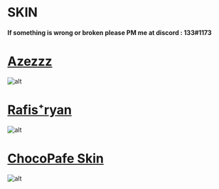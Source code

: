 # SKIN
#### If something is wrong or broken please PM me at discord : 133#1173 


# [Azezzz](https://mega.nz/file/ExdWnSTQ#GpjUU0YYDzMCJYMjrDTq1vdtwlWbH38ZSzkTols3Qu4)
![alt](https://i.imgur.com/ze195J3.png)

# [Rafis⁺ryan](https://mega.nz/file/k0N2UIDa#DIw9p94lBVBL7dw0-4QcLZBucR-zV_r3XRc55vUa0F8)
![alt](https://i.imgur.com/93J7VGW.png)


# [ChocoPafe Skin](https://mega.nz/file/llkgSQhL#44Xt0Tcqx4Q-SiAhQ4fYqYQdvYt8StdoQD0iaLVsIEQ)
![alt](https://i.imgur.com/CAkPhvu.png)
